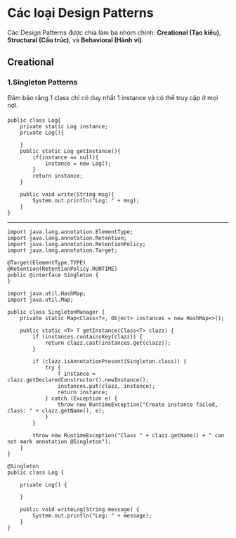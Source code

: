 # Các loại Design Patterns
 Các Design Patterns được chia làm ba nhóm chính: **Creational (Tạo kiểu)**, **Structural (Cấu trúc)**, và **Behavioral (Hành vi)**.

## Creational
### 1.**Singleton Patterns**
Đảm bảo rằng 1 class chỉ có duy nhất 1 instance và có thể truy cập ở mọi nơi.
#### 
```
public class Log{
    private static Log instance;
    private Log(){

    }
    public static Log getInstance(){
        if(instance == null){
            instance = new Log();
        }
        return instance;
    }

    public void write(String msg){
        System.out.println("Log: " + msg);
    }
}
```
-----
```
import java.lang.annotation.ElementType;
import java.lang.annotation.Retention;
import java.lang.annotation.RetentionPolicy;
import java.lang.annotation.Target;

@Target(ElementType.TYPE)  
@Retention(RetentionPolicy.RUNTIME)
public @interface Singleton {
}
```

```
import java.util.HashMap;
import java.util.Map;

public class SingletonManager {
    private static Map<Class<?>, Object> instances = new HashMap<>();

    public static <T> T getInstance(Class<T> clazz) {
        if (instances.containsKey(clazz)) {
            return clazz.cast(instances.get(clazz));
        }

        if (clazz.isAnnotationPresent(Singleton.class)) {
            try {
                T instance = clazz.getDeclaredConstructor().newInstance();
                instances.put(clazz, instance);
                return instance;
            } catch (Exception e) {
                throw new RuntimeException("Create instance failed, class: " + clazz.getName(), e);
            }
        }

        throw new RuntimeException("Class " + clazz.getName() + " can not mark annotation @Singleton");
    }
}
```
```
@Singleton 
public class Log {

    private Log() {
    
    }

    public void writeLog(String message) {
        System.out.println("Log: " + message);
    }
}

```
